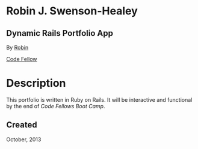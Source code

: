 Robin J. Swenson-Healey
=======================
Dynamic Rails Portfolio App
---------------------------
By [Robin](http://github.com/rjswenson)

[Code Fellow](http://www.codefellows.org)


Description
===========

This portfolio is written in Ruby on Rails.  It will be interactive
and functional by the end of *Code Fellows Boot Camp*.

Created
-------
October, 2013

